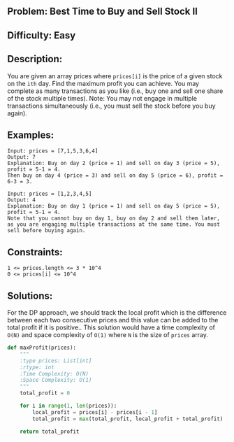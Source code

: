 ## Problem:  Best Time to Buy and Sell Stock II

## Difficulty: Easy

## Description:
You are given an array prices where `prices[i]` is the price of a given stock on the `ith` day. Find the maximum profit you can achieve. You may complete as many transactions as you like (i.e., buy one and sell one share of the stock multiple times). Note: You may not engage in multiple transactions simultaneously (i.e., you must sell the stock before you buy again).

## Examples:
```
Input: prices = [7,1,5,3,6,4]
Output: 7
Explanation: Buy on day 2 (price = 1) and sell on day 3 (price = 5), profit = 5-1 = 4.
Then buy on day 4 (price = 3) and sell on day 5 (price = 6), profit = 6-3 = 3.
```

```
Input: prices = [1,2,3,4,5]
Output: 4
Explanation: Buy on day 1 (price = 1) and sell on day 5 (price = 5), profit = 5-1 = 4.
Note that you cannot buy on day 1, buy on day 2 and sell them later, as you are engaging multiple transactions at the same time. You must sell before buying again.
```

## Constraints:
```
1 <= prices.length <= 3 * 10^4
0 <= prices[i] <= 10^4
```

## Solutions:
For the DP approach, we should track the local profit which is the difference between each two consecutive prices and this value can be added to the total profit if it is positive.. This solution would have a time complexity of `O(N)` and space complexity of `O(1)` where `N` is the size of `prices` array.

```python
def maxProfit(prices):
    """
    :type prices: List[int]
    :rtype: int
    :Time Complexity: O(N)
    :Space Complexity: O(1)
    """
    total_profit = 0

    for i in range(1, len(prices)):
        local_profit = prices[i] - prices[i - 1]
        total_profit = max(total_profit, local_profit + total_profit)

    return total_profit

```


